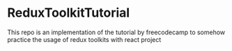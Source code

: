 # ReduxToolkitTutorial
This repo is an implementation of the tutorial by freecodecamp to somehow practice the usage of redux toolkits with react project
